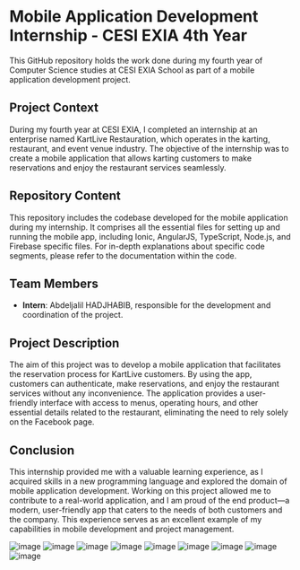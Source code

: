 # Mobile Application Development Internship - CESI EXIA 4th Year

This GitHub repository holds the work done during my fourth year of Computer Science studies at CESI EXIA School as part of a mobile application development project.

## Project Context
During my fourth year at CESI EXIA, I completed an internship at an enterprise named KartLive Restauration, which operates in the karting, restaurant, and event venue industry. The objective of the internship was to create a mobile application that allows karting customers to make reservations and enjoy the restaurant services seamlessly.

## Repository Content
This repository includes the codebase developed for the mobile application during my internship. It comprises all the essential files for setting up and running the mobile app, including Ionic, AngularJS, TypeScript, Node.js, and Firebase specific files. For in-depth explanations about specific code segments, please refer to the documentation within the code.

## Team Members
- **Intern**: Abdeljalil HADJHABIB, responsible for the development and coordination of the project.

## Project Description
The aim of this project was to develop a mobile application that facilitates the reservation process for KartLive customers. By using the app, customers can authenticate, make reservations, and enjoy the restaurant services without any inconvenience. The application provides a user-friendly interface with access to menus, operating hours, and other essential details related to the restaurant, eliminating the need to rely solely on the Facebook page.

## Conclusion
This internship provided me with a valuable learning experience, as I acquired skills in a new programming language and explored the domain of mobile application development. Working on this project allowed me to contribute to a real-world application, and I am proud of the end product—a modern, user-friendly app that caters to the needs of both customers and the company. This experience serves as an excellent example of my capabilities in mobile development and project management.

![image](https://github.com/jalilhadjhabib/Ioninc-Mobile-Application/assets/101253359/ca06430c-476d-4230-b411-f0fa1f70529e)
![image](https://github.com/jalilhadjhabib/Ioninc-Mobile-Application/assets/101253359/99f1f1bd-fb3f-4a08-ab38-586adbb1c6d7)
![image](https://github.com/jalilhadjhabib/Ioninc-Mobile-Application/assets/101253359/88107606-3c7b-4a30-bc5a-79d9ffbe11b5)
![image](https://github.com/jalilhadjhabib/Ioninc-Mobile-Application/assets/101253359/646d870a-e415-4a1f-8699-f7191facffcd)
![image](https://github.com/jalilhadjhabib/Ioninc-Mobile-Application/assets/101253359/a63abf2a-369a-4be7-a628-18c014260ba9)
![image](https://github.com/jalilhadjhabib/Ioninc-Mobile-Application/assets/101253359/bdc24393-5c07-44ea-9b5e-d0d47b12edc9)
![image](https://github.com/jalilhadjhabib/Ioninc-Mobile-Application/assets/101253359/9fd17203-9b8d-4206-a02f-4c0567140bd9)
![image](https://github.com/jalilhadjhabib/Ioninc-Mobile-Application/assets/101253359/5c3e46fc-37f7-494f-a853-dbd05f31ed0c)
![image](https://github.com/jalilhadjhabib/Ioninc-Mobile-Application/assets/101253359/22e5be04-adaf-49de-935b-88f7feb1ed0b)


